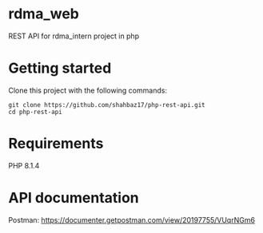 # rdma_web
REST API for rdma_intern project in php

# Getting started 
Clone this project with the following commands:

```
git clone https://github.com/shahbaz17/php-rest-api.git
cd php-rest-api
```

# Requirements
PHP 8.1.4

# API documentation
Postman: https://documenter.getpostman.com/view/20197755/VUqrNGm6
